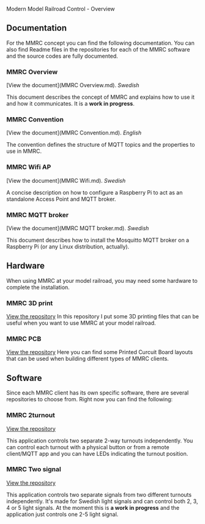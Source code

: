 Modern Model Railroad Control - Overview

## Documentation
For the MMRC concept you can find the following documentation. You can also find Readme files in the repositories for each of the MMRC software and the source codes are fully documented.


### MMRC Overview
[View the document](MMRC Overview.md).
_Swedish_

This document describes the concept of MMRC and explains how to use it and how it communicates. It is a **work in progress**.


### MMRC Convention
[View the document](MMRC Convention.md).
_English_

The convention defines the structure of MQTT topics and the properties to use in MMRC.

<!--
### MMRC Properties
[View the document](MMRC Properties.md).
_English_

Description of the different payloads all MMRC properties should use. This document is a **work in progress**.

### MMRC Settings
[View the document](MMRC Settings.md).
_Swedish_

Here you find a description (in swedish) of the more general settings you can do for a MMRC client.
-->


### MMRC Wifi AP
[View the document](MMRC Wifi.md).
_Swedish_

A concise description on how to configure a Raspberry Pi to act as an standalone Access Point and MQTT broker.


### MMRC MQTT broker
[View the document](MMRC MQTT broker.md).
_Swedish_

This document describes how to install the Mosquitto MQTT broker on a Raspberry Pi (or any Linux distribution, actually).


## Hardware
When using MMRC at your model railroad, you may need some hardware to complete the installation.

### MMRC 3D print
[View the repository](https://github.com/mekanoid/MMRC-3dprint)
In this repository I put some 3D printing files that can be useful when you want to use MMRC at your model railroad.

### MMRC PCB
[View the repository](https://github.com/mekanoid/MMRC-pcb)
Here you can find some Printed Curcuit Board layouts that can be used when building different types of MMRC clients.


## Software
Since each MMRC client has its own specific software, there are several repositories to choose from. Right now you can find the following:


### MMRC 2turnout
[View the repository](https://github.com/mekanoid/MMRC-2turnout)

This application controls two separate 2-way turnouts independently. You can control each turnout with a physical button or from a remote client/MQTT app and you can have LEDs indicating the turnout position.


### MMRC Two signal
[View the repository](https://github.com/mekanoid/MMRC-twosignal)

This application controls two separate signals from two different turnouts independently. It's made for Swedish light signals and can control both 2, 3, 4 or 5 light signals.
At the moment this is **a work in progress** and the application just controls one 2-5 light signal.
